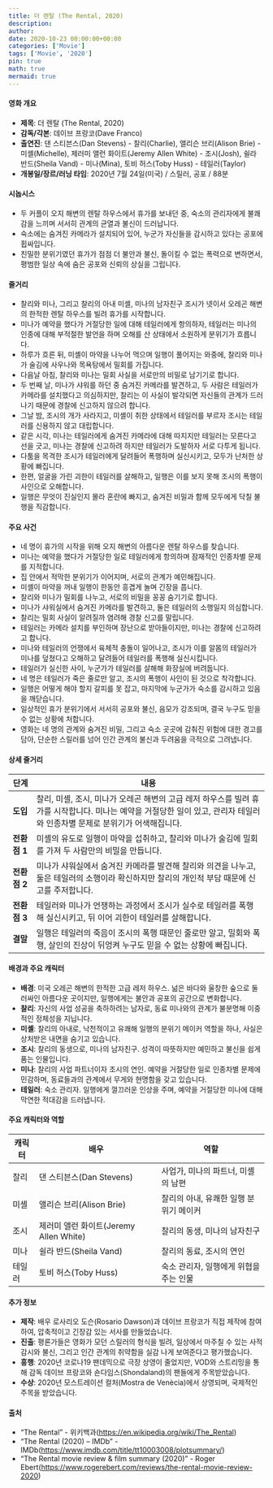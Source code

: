 ```yaml
---
title: 더 렌탈 (The Rental, 2020)
description: 
author: 
date: 2020-10-23 00:00:00+00:00
categories: ['Movie']
tags: ['Movie', '2020']
pin: true
math: true
mermaid: true
---
```

#### 영화 개요

- **제목**: 더 렌탈 (The Rental, 2020)
- **감독/각본**: 데이브 프랑코(Dave Franco)
- **출연진**: 댄 스티븐스(Dan Stevens) - 찰리(Charlie), 앨리슨 브리(Alison Brie) - 미셸(Michelle), 제러미 앨런 화이트(Jeremy Allen White) - 조시(Josh), 쉴라 반드(Sheila Vand) - 미나(Mina), 토비 허스(Toby Huss) - 테일러(Taylor)
- **개봉일/장르/러닝 타임**: 2020년 7월 24일(미국) / 스릴러, 공포 / 88분

#### 시놉시스

- 두 커플이 오지 해변의 렌탈 하우스에서 휴가를 보내던 중, 숙소의 관리자에게 불쾌감을 느끼며 서서히 관계의 균열과 불신이 드러납니다.
- 숙소에는 숨겨진 카메라가 설치되어 있어, 누군가 자신들을 감시하고 있다는 공포에 휩싸입니다.
- 친밀한 분위기였던 휴가가 점점 더 불안과 불신, 돌이킬 수 없는 폭력으로 변하면서, 평범한 일상 속에 숨은 공포와 신뢰의 상실을 그립니다.

#### 줄거리

- 찰리와 미나, 그리고 찰리의 아내 미셸, 미나의 남자친구 조시가 넷이서 오레곤 해변의 한적한 렌탈 하우스를 빌려 휴가를 시작합니다.
- 미나가 예약을 했다가 거절당한 일에 대해 테일러에게 항의하자, 테일러는 미나의 인종에 대해 부적절한 발언을 하며 오해를 산 상태에서 소원하게 분위기가 흐릅니다.
- 하루가 흐른 뒤, 미셸이 마약을 나누어 먹으며 일행이 풀어지는 와중에, 찰리와 미나가 술김에 사우나와 목욕탕에서 밀회를 가집니다.
- 다음날 아침, 찰리와 미나는 밀회 사실을 서로만의 비밀로 남기기로 합니다.
- 두 번째 날, 미나가 샤워를 하던 중 숨겨진 카메라를 발견하고, 두 사람은 테일러가 카메라를 설치했다고 의심하지만, 찰리는 이 사실이 발각되면 자신들의 관계가 드러나기 때문에 경찰에 신고하지 않으려 합니다.
- 그날 밤, 조시의 개가 사라지고, 미셸이 취한 상태에서 테일러를 부르자 조시는 테일러를 신용하지 않고 대립합니다.
- 같은 시각, 미나는 테일러에게 숨겨진 카메라에 대해 따지지만 테일러는 모른다고 선을 긋고, 미나는 경찰에 신고하려 하지만 테일러가 도발하자 서로 다투게 됩니다.
- 다툼을 목격한 조시가 테일러에게 달려들어 폭행하며 실신시키고, 모두가 난처한 상황에 빠집니다.
- 한편, 얼굴을 가린 괴한이 테일러를 살해하고, 일행은 이를 보지 못해 조시의 폭행이 사인으로 오해합니다.
- 일행은 무엇이 진실인지 몰라 혼란에 빠지고, 숨겨진 비밀과 함께 모두에게 닥칠 불행을 직감합니다.

#### 주요 사건

- 네 명이 휴가의 시작을 위해 오지 해변의 아름다운 렌탈 하우스를 찾습니다.
- 미나는 예약을 했다가 거절당한 일로 테일러에게 항의하며 잠재적인 인종차별 문제를 지적합니다.
- 집 안에서 적막한 분위기가 이어지며, 서로의 관계가 예민해집니다.
- 미셸이 마약을 꺼내 일행이 한동안 흥겹게 놀며 긴장을 풉니다.
- 찰리와 미나가 밀회를 나누고, 서로의 비밀을 꽁꽁 숨기기로 합니다.
- 미나가 샤워실에서 숨겨진 카메라를 발견하고, 둘은 테일러의 소행일지 의심합니다.
- 찰리는 밀회 사실이 알려질까 염려해 경찰 신고를 말립니다.
- 테일러는 카메라 설치를 부인하며 장난으로 받아들이지만, 미나는 경찰에 신고하려고 합니다.
- 미나와 테일러의 언쟁에서 육체적 충돌이 일어나고, 조시가 이를 알몸의 테일러가 미나를 덮쳤다고 오해하고 달려들어 테일러를 폭행해 실신시킵니다.
- 테일러가 실신한 사이, 누군가가 테일러를 살해해 화장실에 버려둡니다.
- 네 명은 테일러가 죽은 줄로만 알고, 조시의 폭행이 사인이 된 것으로 착각합니다.
- 일행은 어떻게 해야 할지 갈피를 못 잡고, 마지막에 누군가가 숙소를 감시하고 있음을 깨닫습니다.
- 일상적인 휴가 분위기에서 서서히 공포와 불신, 음모가 강조되며, 결국 누구도 믿을 수 없는 상황에 처합니다.
- 영화는 네 명의 관계와 숨겨진 비밀, 그리고 숙소 곳곳에 감춰진 위험에 대한 경고를 담아, 단순한 스릴러를 넘어 인간 관계의 불신과 두려움을 극적으로 그려냅니다.

#### 상세 줄거리

| **단계**     | **내용**                                                                                                        |
|--------------|----------------------------------------------------------------------------------------------------------------|
| **도입**     | 찰리, 미셸, 조시, 미나가 오레곤 해변의 고급 레저 하우스를 빌려 휴가를 시작합니다. 미나는 예약을 거절당한 일이 있고, 관리자 테일러와 인종차별 문제로 분위기가 어색해집니다. |
| **전환점 1** | 미셸의 유도로 일행이 마약을 섭취하고, 찰리와 미나가 술김에 밀회를 가져 두 사람만의 비밀을 만듭니다.                    |
| **전환점 2** | 미나가 샤워실에서 숨겨진 카메라를 발견해 찰리와 의견을 나누고, 둘은 테일러의 소행이라 확신하지만 찰리의 개인적 부담 때문에 신고를 주저합니다. |
| **전환점 3** | 테일러와 미나가 언쟁하는 과정에서 조시가 실수로 테일러를 폭행해 실신시키고, 뒤 이어 괴한이 테일러를 살해합니다.                |
| **결말**     | 일행은 테일러의 죽음이 조시의 폭행 때문인 줄로만 알고, 밀회와 폭행, 살인의 진상이 뒤엉켜 누구도 믿을 수 없는 상황에 빠집니다.     |

#### 배경과 주요 캐릭터

- **배경**: 미국 오레곤 해변의 한적한 고급 레저 하우스. 넒은 바다와 울창한 숲으로 둘러싸인 아름다운 곳이지만, 일행에게는 불안과 공포의 공간으로 변화합니다.
- **찰리**: 자신의 사업 성공을 축하하려는 남자로, 동료 미나와의 관계가 불분명해 이중적인 정체성을 지닙니다.
- **미셸**: 찰리의 아내로, 낙천적이고 유쾌해 일행의 분위기 메이커 역할을 하나, 사실은 상처받은 내면을 숨기고 있습니다.
- **조시**: 찰리의 동생으로, 미나의 남자친구. 성격이 따뜻하지만 예민하고 불신을 쉽게 품는 인물입니다.
- **미나**: 찰리의 사업 파트너이자 조시의 연인. 예약을 거절당한 일로 인종차별 문제에 민감하며, 동료들과의 관계에서 무게와 현명함을 갖고 있습니다.
- **테일러**: 숙소 관리자. 일행에게 껄끄러운 인상을 주며, 예약을 거절당한 미나에 대해 막연한 적대감을 드러냅니다.

#### 주요 캐릭터와 역할

| **캐릭터** | **배우**           | **역할**                          |
|------------|--------------------|-----------------------------------|
| 찰리       | 댄 스티븐스(Dan Stevens)         | 사업가, 미나의 파트너, 미셸의 남편   |
| 미셸       | 앨리슨 브리(Alison Brie)         | 찰리의 아내, 유쾌한 일행 분위기 메이커 |
| 조시       | 제러미 앨런 화이트(Jeremy Allen White) | 찰리의 동생, 미나의 남자친구         |
| 미나       | 쉴라 반드(Sheila Vand)           | 찰리의 동료, 조시의 연인            |
| 테일러     | 토비 허스(Toby Huss)             | 숙소 관리자, 일행에게 위협을 주는 인물   |

#### 추가 정보

- **제작**: 배우 로사리오 도슨(Rosario Dawson)과 데이브 프랑코가 직접 제작에 참여하여, 압축적이고 긴장감 있는 서사를 만들었습니다.
- **진출**: 평론가들은 영화가 모던 스릴러의 형식을 빌려, 일상에서 마주칠 수 있는 사적 감시와 불신, 그리고 인간 관계의 취약함을 실감 나게 보여준다고 평가했습니다.
- **흥행**: 2020년 코로나19 팬데믹으로 극장 상영이 줄었지만, VOD와 스트리밍을 통해 감독 데이브 프랑코와 숀다임스(Shondaland)의 팬들에게 주목받았습니다.
- **수상**: 2020년 모스트레이션 컬처(Mostra de Venècia)에서 상영되며, 국제적인 주목을 받았습니다.

#### 출처

- “The Rental” - 위키백과(https://en.wikipedia.org/wiki/The_Rental)
- “The Rental (2020) – IMDb” - IMDb(https://www.imdb.com/title/tt10003008/plotsummary/)
- “The Rental movie review & film summary (2020)” - Roger Ebert(https://www.rogerebert.com/reviews/the-rental-movie-review-2020)

